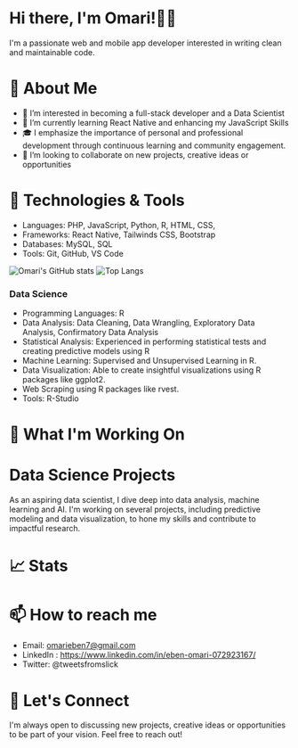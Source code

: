 # Hi there, I'm Omari!👋🏾 
I'm a passionate web and mobile app developer interested in writing clean and maintainable code. 
<!--I am also aspiring to be a Data Scientist.  Here you can find my latest projects, contributions, and more about me.-->
# 🚀 About Me
- 👀 I’m interested in becoming a full-stack developer and a Data Scientist
- 🌱 I’m currently learning React Native and enhancing my JavaScript Skills
- 🎓 I emphasize the importance of personal and professional development through continuous learning and community engagement.
- 💞️ I’m looking to collaborate on new projects, creative ideas or opportunities
<!--- 📫 How to reach me omarieben7@gmail.com -->
<!--- ⚡ Fun fact: ...-->

# 🔧 Technologies & Tools
- Languages: PHP, JavaScript, Python, R, HTML, CSS,
- Frameworks: React Native, Tailwinds CSS, Bootstrap
- Databases: MySQL, SQL
- Tools: Git, GitHub, VS Code
  
![Omari's GitHub stats](https://github-readme-stats.vercel.app/api?username=Kojo-Jr&show_icons=true&theme=algolia)
![Top Langs](https://github-readme-stats.vercel.app/api/top-langs/?username=Kojo-Jr&layout=compact&theme=algolia)

### Data Science
- Programming Languages: R
- Data Analysis: Data Cleaning, Data Wrangling, Exploratory Data Analysis, Confirmatory Data Analysis
- Statistical Analysis: Experienced in performing statistical tests and creating predictive models using R
- Machine Learning: Supervised and Unsupervised Learning in R.
- Data Visualization: Able to create insightful visualizations using R packages like ggplot2.
- Web Scraping using R packages like rvest.
- Tools: R-Studio
  
# 🌱 What I'm Working On

# Data Science Projects
As an aspiring data scientist, I dive deep into data analysis, machine learning and AI. I'm working on several projects, including predictive modeling and data visualization, to hone my skills and contribute to impactful research.

# 📈 Stats

# 📫 How to reach me
- Email: omarieben7@gmail.com
- LinkedIn : https://www.linkedin.com/in/eben-omari-072923167/
- Twitter: @tweetsfromslick

# 💬 Let's Connect
I'm always open to discussing new projects, creative ideas or opportunities to be part of your vision. Feel free to reach out!


<!---
Kojo-Jr/Kojo-Jr is a ✨ special ✨ repository because its `README.md` (this file) appears on your GitHub profile.
You can click the Preview link to take a look at your changes.
--->
